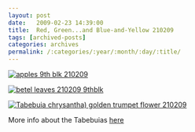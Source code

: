 ```yaml
---
layout: post
date:	2009-02-23 14:39:00
title:  Red, Green...and Blue-and-Yellow 210209
tags: [archived-posts]
categories: archives
permalink: /:categories/:year/:month/:day/:title/
---
```

<a href="http://s297.photobucket.com/albums/mm205/depontis/?action=view&current=IMG_7546.jpg" target="_blank"><img src="http://i297.photobucket.com/albums/mm205/depontis/IMG_7546.jpg" border="0" alt="apples 9th blk 210209"></a>



<a href="http://s297.photobucket.com/albums/mm205/depontis/?action=view&current=IMG_7549.jpg" target="_blank"><img src="http://i297.photobucket.com/albums/mm205/depontis/IMG_7549.jpg" border="0" alt="betel leaves 210209 9thblk"></a>



<a href="http://s297.photobucket.com/albums/mm205/depontis/?action=view&current=IMG_7539.jpg" target="_blank"><img src="http://i297.photobucket.com/albums/mm205/depontis/IMG_7539.jpg" border="0" alt="Tabebuia chrysantha) golden trumpet flower 210209"></a>

More info about the Tabebuias <a href="http://en.wikipedia.org/wiki/Tabebuia"> here </a>
